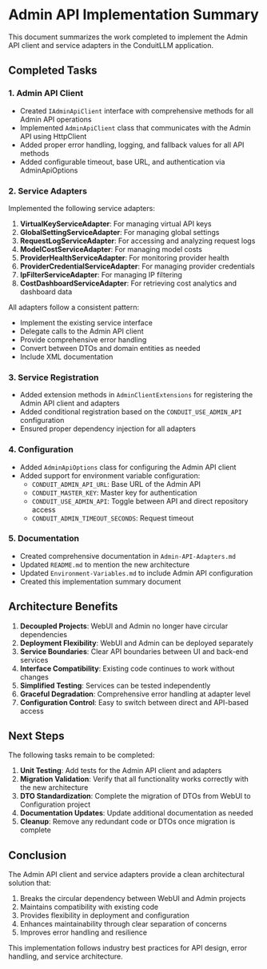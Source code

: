 # Admin API Implementation Summary

This document summarizes the work completed to implement the Admin API client and service adapters in the ConduitLLM application.

## Completed Tasks

### 1. Admin API Client

- Created `IAdminApiClient` interface with comprehensive methods for all Admin API operations
- Implemented `AdminApiClient` class that communicates with the Admin API using HttpClient
- Added proper error handling, logging, and fallback values for all API methods
- Added configurable timeout, base URL, and authentication via AdminApiOptions

### 2. Service Adapters

Implemented the following service adapters:

1. **VirtualKeyServiceAdapter**: For managing virtual API keys
2. **GlobalSettingServiceAdapter**: For managing global settings
3. **RequestLogServiceAdapter**: For accessing and analyzing request logs
4. **ModelCostServiceAdapter**: For managing model costs
5. **ProviderHealthServiceAdapter**: For monitoring provider health
6. **ProviderCredentialServiceAdapter**: For managing provider credentials
7. **IpFilterServiceAdapter**: For managing IP filtering
8. **CostDashboardServiceAdapter**: For retrieving cost analytics and dashboard data

All adapters follow a consistent pattern:
- Implement the existing service interface
- Delegate calls to the Admin API client
- Provide comprehensive error handling
- Convert between DTOs and domain entities as needed
- Include XML documentation

### 3. Service Registration

- Added extension methods in `AdminClientExtensions` for registering the Admin API client and adapters
- Added conditional registration based on the `CONDUIT_USE_ADMIN_API` configuration
- Ensured proper dependency injection for all adapters

### 4. Configuration

- Added `AdminApiOptions` class for configuring the Admin API client
- Added support for environment variable configuration:
  - `CONDUIT_ADMIN_API_URL`: Base URL of the Admin API
  - `CONDUIT_MASTER_KEY`: Master key for authentication
  - `CONDUIT_USE_ADMIN_API`: Toggle between API and direct repository access
  - `CONDUIT_ADMIN_TIMEOUT_SECONDS`: Request timeout

### 5. Documentation

- Created comprehensive documentation in `Admin-API-Adapters.md`
- Updated `README.md` to mention the new architecture
- Updated `Environment-Variables.md` to include Admin API configuration
- Created this implementation summary document

## Architecture Benefits

1. **Decoupled Projects**: WebUI and Admin no longer have circular dependencies
2. **Deployment Flexibility**: WebUI and Admin can be deployed separately
3. **Service Boundaries**: Clear API boundaries between UI and back-end services
4. **Interface Compatibility**: Existing code continues to work without changes
5. **Simplified Testing**: Services can be tested independently
6. **Graceful Degradation**: Comprehensive error handling at adapter level
7. **Configuration Control**: Easy to switch between direct and API-based access

## Next Steps

The following tasks remain to be completed:

1. **Unit Testing**: Add tests for the Admin API client and adapters
2. **Migration Validation**: Verify that all functionality works correctly with the new architecture
3. **DTO Standardization**: Complete the migration of DTOs from WebUI to Configuration project
4. **Documentation Updates**: Update additional documentation as needed
5. **Cleanup**: Remove any redundant code or DTOs once migration is complete

## Conclusion

The Admin API client and service adapters provide a clean architectural solution that:

1. Breaks the circular dependency between WebUI and Admin projects
2. Maintains compatibility with existing code
3. Provides flexibility in deployment and configuration
4. Enhances maintainability through clear separation of concerns
5. Improves error handling and resilience

This implementation follows industry best practices for API design, error handling, and service architecture.